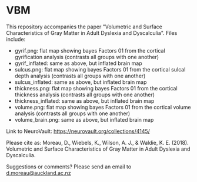 # VBM

This repository accompanies the paper "Volumetric and Surface Characteristics of Gray Matter in Adult Dyslexia and Dyscalculia". Files include:
- gyrif.png: flat map showing bayes Factors 01 from the cortical gyrification analysis (contrasts all groups with one another)
- gyrif_inflated: same as above, but inflated brain map
- sulcus.png: flat map showing bayes Factors 01 from the cortical sulcal depth analysis (contrasts all groups with one another)
- sulcus_inflated: same as above, but inflated brain map
- thickness.png: flat map showing bayes Factors 01 from the cortical thickness analysis (contrasts all groups with one another)
- thickness_inflated: same as above, but inflated brain map
- volume.png: flat map showing bayes Factors 01 from the cortical volume analysis (contrasts all groups with one another)
- volume_brain.png: same as above, but inflated brain map

Link to NeuroVault: https://neurovault.org/collections/4145/

Please cite as: Moreau, D., Wiebels, K., Wilson, A. J., & Waldie, K. E. (2018). Volumetric and Surface Characteristics of Gray Matter in Adult Dyslexia and Dyscalculia.

Suggestions or comments? Please send an email to d.moreau@auckland.ac.nz

